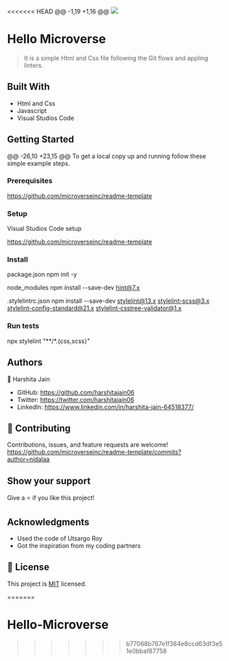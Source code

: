 <<<<<<< HEAD
@@ -1,19 +1,16 @@
![](https://img.shields.io/badge/Microverse-blueviolet)
# Hello Microverse
> It is a simple Html and Css file following the Git flows and appling linters.
## Built With
- Html and Css
- Javascript
- Visual Studios Code


## Getting Started
@@ -26,10 +23,15 @@ To get a local copy up and running follow these simple example steps.

### Prerequisites

https://github.com/microverseinc/readme-template

### Setup

Visual Studios Code setup

https://github.com/microverseinc/readme-template

### Install

package.json
npm init -y

node_modules
npm install --save-dev hint@7.x

.stylelintrc.json
npm install --save-dev stylelint@13.x stylelint-scss@3.x stylelint-config-standard@21.x stylelint-csstree-validator@1.x


### Run tests

npx stylelint "**/*.{css,scss}"

## Authors

👤 Harshita Jain


- GitHub: https://github.com/harshitajain06
- Twitter: https://twitter.com/harshitajain06
- LinkedIn: https://www.linkedin.com/in/harshita-jain-64518377/



## 🤝 Contributing

Contributions, issues, and feature requests are welcome!
https://github.com/microverseinc/readme-template/commits?author=nidalaa


## Show your support

Give a ⭐️ if you like this project!

## Acknowledgments

- Used the code of Utsargo Roy
- Got the inspiration from my coding partners


## 📝 License

This project is [MIT](./LICENSE) licensed.

=======
# Hello-Microverse
>>>>>>> b77068b787e1f384e8ccd63df3e51e0bbaf87758
